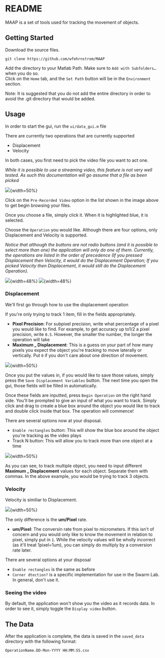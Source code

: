 # README

MAAP is a set of tools used for tracking the movement of objects. 

## Getting Started

Download the source files. 


```
git clone https://github.com/wfehrnstrom/MAAP
```

Add the directory to your Matlab Path. Make sure to `Add with Subfolders…` when you do so.  
Click on the `Home` tab, and the `Set Path` button will be in the `Environment` section. 

Note: It is suggested that you do not add the entire directory in order to avoid the .git directory that would be added. 

## Usage

In order to start the gui, run the `ui/data_gui.m` file 

There are currently two operations that are currently supported

- Displacement
- Velocity

In both cases, you first need to pick the video file you want to act one. 

*While it is possible to use a streaming video, this feature is not very well tested. As such this documentation will go assume that a file as been picked*

![](documentation/img/data_gui.png){width=50%}

Click on the `Pre-Recorded Video` option in the list shown in the image above to get begin browsing your files. 

Once you choose a file, simply click it. When it is highlighted blue, it is selected. 

Choose the `Operation` you would like. Although there are four options, only Displacement and Velocity is supported.

*Notice that although the buttons are not radio buttons (and it is possible to select more than one) the application will only do one of them. Currently, the operations are listed in the order of precedence (If you pressed Displacement then Velocity, it would do the Displacement Operation; If you picked Velocity then Displacement, it would still do the Displacement Operation).*

![](documentation/img/data_gui_displacement_selected.png){width=48%} ![](documentation/img/data_gui_velocity_selected.png){width=48%}

### Displacement

We'll first go through how to use the displacement operation

If you're only trying to track 1 item, fill in the fields appropriately. 

- **Pixel Precision**: For subpixel precision, write what percentage of a pixel you would like to find. For example, to get accuracy up to1/2 a pixel precision, write `0.5`. However, the smaller the number, the longer the operation will take
- **Maximum _ Displacement**: This is a guess on your part of how many pixels you expect the object you're tracking to move laterally or vertically. Put `0` if you don't care about one direction of movement.

![](documentation/img/data_gui_displacement_begin.png){width=50%}

Once you put the values in, if you would like to save those values, simply press the `Save Displacement Variables` button. The next time you open the gui, those fields will be filled in automatically. 

Once these fields are inputted, press `Begin Operation` on the right hand side. You'll be prompted to give an input of what you want to track. Simply click and drag to create a blue box around the object you would like to track and double click inside that box. The operation will commence!

There are several options now at your disposal. 
- `Enable rectangles` button: This will show the blue box around the object you're tracking as the video plays
- Track N button: This will allow you to track more than one object at a time

![](documentation/img/data_gui_track_n_selected.png){width=50%}

As you can see, to track multiple object, you need to input different **Maximum _ Displacement** values for each object. Separate them with commas. In the above example, you would be trying to track 3 objects. 

### Velocity

Velocity is similiar to Displacement. 

![](documentation/img/data_gui_velocity_selected.png){width=50%}

The only difference is the **um/Pixel** rate. 
- **um/Pixel**: The conversin rate from pixel to micrometers. If this isn't of concern and you would only like to know the movement in relation to pixel, simply put in `1`. While the velocity values will be wholly incorrect (as it'll treat 1pixel=1um), you can simply do multiply by a conversion rate later. 

There are several options at your disposal
- `Enable rectangles` is the same as before
- `Corner dtection?` is a specific implementation for use in the Swarm Lab. In general, don't use it. 

### Seeing the video

By default, the application won't show you the video as it records data. In order to see it, simply toggle the `Display video` button. 

## The Data

After the application is complete, the data is saved in the `saved_data` directory with the following format:

`OperationName.DD-Mon-YYYY HH:MM:SS.csv`

